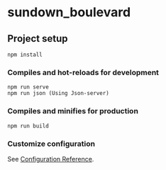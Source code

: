 # sundown_boulevard


## Project setup
```
npm install
```

### Compiles and hot-reloads for development
```
npm run serve
npm run json (Using Json-server)
```

### Compiles and minifies for production
```
npm run build
```

### Customize configuration
See [Configuration Reference](https://cli.vuejs.org/config/).
